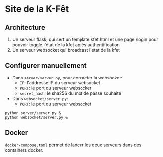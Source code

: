 # Site de la K-Fêt

## Architecture

1) Un serveur flask, qui sert un template kfet.html et une page /login pour pouvoir toggle l'état de la kfet après authentification
2) Un serveur websocket qui broadcast l'état de la kfet

## Configurer manuellement

- Dans `server/server.py`, pour contacter la websocket:
  * `IP`: l'addresse IP du serveur websocket
  * `PORT`: le port du serveur websocker
  * `secret_hash`: le sha256 du mot de passe souhaité
- Dans `websocket/server.py`:
  * `PORT`: le port du serveur websocket

```
python server/server.py &
python websocket/server.py &
```

## Docker

`docker-compose.toml` permet de lancer les deux serveurs dans des containers docker.

